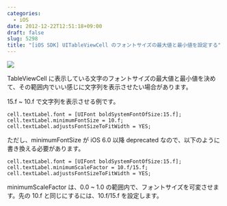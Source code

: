 ```yaml
---
categories:
  - iOS
date: 2012-12-22T12:51:18+09:00
draft: false
slug: 5298
title: "[iOS SDK] UITableViewCell のフォントサイズの最大値と最小値を設定する"
---
```


![](/images/2012/12/5298_1.png)

TableViewCell に表示している文字のフォントサイズの最大値と最小値を決めて、その範囲内でいい感じに文字列を表示させたい場合があります。

15.f ~ 10.f で文字列を表示させる例です。

```
cell.textLabel.font = [UIFont boldSystemFontOfSize:15.f];
cell.textLabel.minimumFontSize = 10.f;
cell.textLabel.adjustsFontSizeToFitWidth = YES;
```

ただし、minimumFontSize が iOS 6.0 以降 deprecated なので、以下のように書き換える必要があります。

```
cell.textLabel.font = [UIFont boldSystemFontOfSize:15.f];
cell.textLabel.minimumScaleFactor = 10.f/15.f;
cell.textLabel.adjustsFontSizeToFitWidth = YES;
```

minimumScaleFactor は、0.0 ~ 1.0 の範囲内で、フォントサイズを可変させます。先の 10.f と同じにするには、10.f/15.f を設定します。
